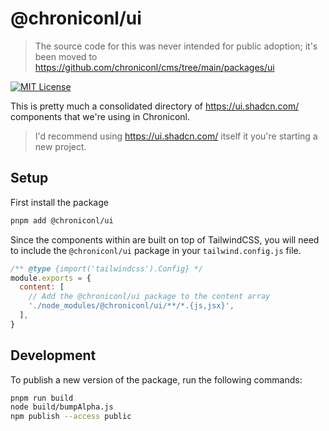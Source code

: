 # @chroniconl/ui

> The source code for this was never intended for public adoption; it's been moved to https://github.com/chroniconl/cms/tree/main/packages/ui

[![MIT License](https://img.shields.io/badge/license-MIT-yellow.svg)](<[./LICENSE](https://github.com/matthewbub/chroniconl-cms/blob/main/LICENSE)>)

This is pretty much a consolidated directory of https://ui.shadcn.com/ components that we're using in Chroniconl.

> I'd recommend using https://ui.shadcn.com/ itself it you're starting a new project.

## Setup

First install the package

```sh
pnpm add @chroniconl/ui
```

Since the components within are built on top of TailwindCSS, you will need to include the `@chroniconl/ui` package in your `tailwind.config.js` file.

```js
/** @type {import('tailwindcss').Config} */
module.exports = {
  content: [
    // Add the @chroniconl/ui package to the content array
    './node_modules/@chroniconl/ui/**/*.{js,jsx}',
  ],
}
```

## Development

To publish a new version of the package, run the following commands:

```sh
pnpm run build
node build/bumpAlpha.js
npm publish --access public
```
